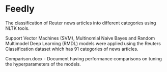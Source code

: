 # Feedly 
The classification of Reuter news articles into different categories using NLTK tools.

Support Vector Machines (SVM), Multinomial Naive Bayes and Random Multimodel Deep Learning (RMDL) models were applied using the Reuters Classification dataset which has 91 categories of news articles. 

Comparison.docx - Document having performance comparisons on tuning the hyperparameters of the models. 
